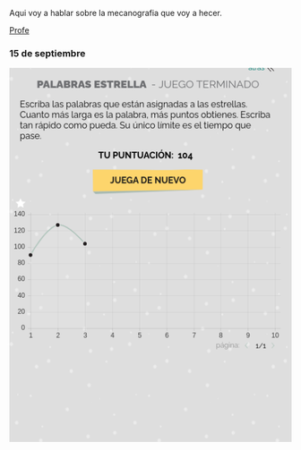 
Aqui voy a hablar sobre la mecanografia que voy a hecer.

[Profe](https://github.com/d-prieto?tab=repositories)


### 15 de septiembre


![](https://github.com/St1v3n3223/1er-Trimestre/blob/main/Captura%20de%20pantalla%20de%202021-09-15%2012-13-54.png?raw=true)
